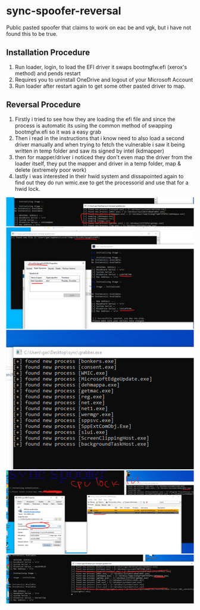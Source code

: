 # sync-spoofer-reversal
Public pasted spoofer that claims to work on eac be and vgk, but i have not found this to be true.

## Installation Procedure
1. Run loader, login, to load the EFI driver it swaps bootmgfw.efi (xerox's method) and pends restart
2. Requires you to uninstall OneDrive and logout of your Microsoft Account
3. Run loader after restart again to get some other pasted driver to map.

## Reversal Procedure
1. Firstly i tried to see how they are loading the efi file and since the process is automatic its using the common method of swapping bootmgfw.efi so it was a easy grab
2. Then i read in the instructions that i know need to also load a second driver manually and when trying to fetch the vulnerable i saw it being written in temp folder and saw its signed by intel (kdmapper)
3. then for mapper/driver i noticed they don't even map the driver from the loader itself, they put the mapper and driver in a temp folder, map & delete (extremely poor work)
4. lastly i was interested in their hwid system and dissapointed again to find out they do run wmic.exe to get the processorid and use that for a hwid lock.

![Mapped Driver](./driver_dump.png)
![Vulnerable Driver](./vulnerable_dumped.png)
![Running Processes](./process_dump.png)
![Hwid Lock](./hwid_lock.png)
![Mapper Dump](./mapper_dump.png)

